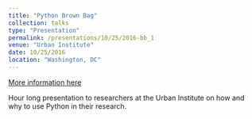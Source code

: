 ```yaml
---
title: "Python Brown Bag"
collection: talks
type: "Presentation"
permalink: /presentations/10/25/2016-bb_1
venue: "Urban Institute"
date: 10/25/2016
location: "Washington, DC"
---
```


[More information here](https://github.com/UI-Research/Python-Brown-Bag)

Hour long presentation to researchers at the Urban Institute on how and why to use Python in their research.
